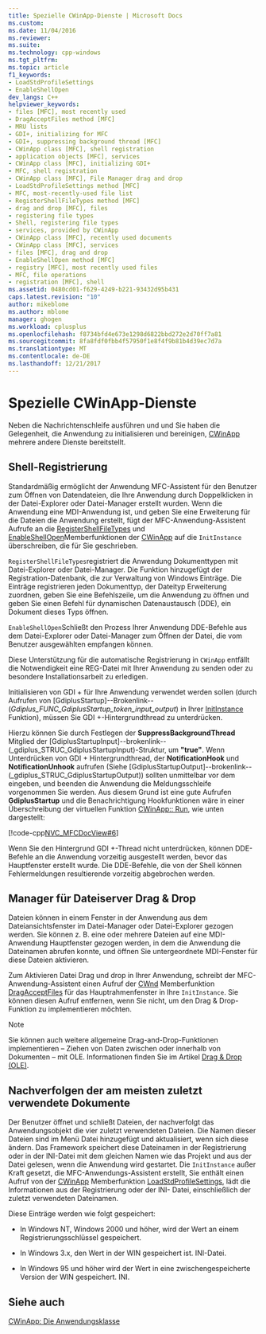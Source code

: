 ```yaml
---
title: Spezielle CWinApp-Dienste | Microsoft Docs
ms.custom: 
ms.date: 11/04/2016
ms.reviewer: 
ms.suite: 
ms.technology: cpp-windows
ms.tgt_pltfrm: 
ms.topic: article
f1_keywords:
- LoadStdProfileSettings
- EnableShellOpen
dev_langs: C++
helpviewer_keywords:
- files [MFC], most recently used
- DragAcceptFiles method [MFC]
- MRU lists
- GDI+, initializing for MFC
- GDI+, suppressing background thread [MFC]
- CWinApp class [MFC], shell registration
- application objects [MFC], services
- CWinApp class [MFC], initializing GDI+
- MFC, shell registration
- CWinApp class [MFC], File Manager drag and drop
- LoadStdProfileSettings method [MFC]
- MFC, most-recently-used file list
- RegisterShellFileTypes method [MFC]
- drag and drop [MFC], files
- registering file types
- Shell, registering file types
- services, provided by CWinApp
- CWinApp class [MFC], recently used documents
- CWinApp class [MFC], services
- files [MFC], drag and drop
- EnableShellOpen method [MFC]
- registry [MFC], most recently used files
- MFC, file operations
- registration [MFC], shell
ms.assetid: 0480cd01-f629-4249-b221-93432d95b431
caps.latest.revision: "10"
author: mikeblome
ms.author: mblome
manager: ghogen
ms.workload: cplusplus
ms.openlocfilehash: f8734bfd4e673e1298d6822bbd272e2d70ff7a81
ms.sourcegitcommit: 8fa8fdf0fbb4f57950f1e8f4f9b81b4d39ec7d7a
ms.translationtype: MT
ms.contentlocale: de-DE
ms.lasthandoff: 12/21/2017
---
```

# <a name="special-cwinapp-services"></a>Spezielle CWinApp-Dienste
Neben die Nachrichtenschleife ausführen und und Sie haben die Gelegenheit, die Anwendung zu initialisieren und bereinigen, [CWinApp](../mfc/reference/cwinapp-class.md) mehrere andere Dienste bereitstellt.  
  
##  <a name="_core_shell_registration"></a>Shell-Registrierung  
 Standardmäßig ermöglicht der Anwendung MFC-Assistent für den Benutzer zum Öffnen von Datendateien, die Ihre Anwendung durch Doppelklicken in der Datei-Explorer oder Datei-Manager erstellt wurden. Wenn die Anwendung eine MDI-Anwendung ist, und geben Sie eine Erweiterung für die Dateien die Anwendung erstellt, fügt der MFC-Anwendung-Assistent Aufrufe an die [RegisterShellFileTypes](../mfc/reference/cwinapp-class.md#registershellfiletypes) und [EnableShellOpen](../mfc/reference/cwinapp-class.md#enableshellopen)Memberfunktionen der [CWinApp](../mfc/reference/cwinapp-class.md) auf die `InitInstance` überschreiben, die für Sie geschrieben.  
  
 `RegisterShellFileTypes`registriert die Anwendung Dokumenttypen mit Datei-Explorer oder Datei-Manager. Die Funktion hinzugefügt der Registration-Datenbank, die zur Verwaltung von Windows Einträge. Die Einträge registrieren jeden Dokumenttyp, der Dateityp Erweiterung zuordnen, geben Sie eine Befehlszeile, um die Anwendung zu öffnen und geben Sie einen Befehl für dynamischen Datenaustausch (DDE), ein Dokument dieses Typs öffnen.  
  
 `EnableShellOpen`Schließt den Prozess Ihrer Anwendung DDE-Befehle aus dem Datei-Explorer oder Datei-Manager zum Öffnen der Datei, die vom Benutzer ausgewählten empfangen können.  
  
 Diese Unterstützung für die automatische Registrierung in `CWinApp` entfällt die Notwendigkeit eine REG-Datei mit Ihrer Anwendung zu senden oder zu besondere Installationsarbeit zu erledigen.  
  
 Initialisieren von GDI + für Ihre Anwendung verwendet werden sollen (durch Aufrufen von [GdiplusStartup]--Brokenlink--(_Gdiplus_FUNC_GdiplusStartup_token_input_output_) in Ihrer [InitInstance](../mfc/reference/cwinapp-class.md#initinstance) Funktion), müssen Sie GDI +-Hintergrundthread zu unterdrücken.  
  
 Hierzu können Sie durch Festlegen der **SuppressBackgroundThread** Mitglied der [GdiplusStartupInput]--brokenlink--(_gdiplus_STRUC_GdiplusStartupInput)-Struktur, um **"true"**. Wenn Unterdrücken von GDI + Hintergrundthread, der **NotificationHook** und **NotificationUnhook** aufrufen (Siehe [GdiplusStartupOutput]--brokenlink--(_gdiplus_STRUC_GdiplusStartupOutput)) sollten unmittelbar vor dem eingeben, und beenden die Anwendung die Meldungsschleife vorgenommen Sie werden. Aus diesem Grund ist eine gute Aufrufen **GdiplusStartup** und die Benachrichtigung Hookfunktionen wäre in einer Überschreibung der virtuellen Funktion [CWinApp:: Run](../mfc/reference/cwinapp-class.md#run), wie unten dargestellt:  
  
 [!code-cpp[NVC_MFCDocView#6](../mfc/codesnippet/cpp/special-cwinapp-services_1.cpp)]  
  
 Wenn Sie den Hintergrund GDI +-Thread nicht unterdrücken, können DDE-Befehle an die Anwendung vorzeitig ausgestellt werden, bevor das Hauptfenster erstellt wurde. Die DDE-Befehle, die von der Shell können Fehlermeldungen resultierende vorzeitig abgebrochen werden.  
  
##  <a name="_core_file_manager_drag_and_drop"></a>Manager für Dateiserver Drag & Drop  
 Dateien können in einem Fenster in der Anwendung aus dem Dateiansichtsfenster im Datei-Manager oder Datei-Explorer gezogen werden. Sie können z. B. eine oder mehrere Dateien auf eine MDI-Anwendung Hauptfenster gezogen werden, in dem die Anwendung die Dateinamen abrufen konnte, und öffnen Sie untergeordnete MDI-Fenster für diese Dateien aktivieren.  
  
 Zum Aktivieren Datei Drag und drop in Ihrer Anwendung, schreibt der MFC-Anwendung-Assistent einen Aufruf der [CWnd](../mfc/reference/cwnd-class.md) Memberfunktion [DragAcceptFiles](../mfc/reference/cwnd-class.md#dragacceptfiles) für das Hauptrahmenfenster in Ihre `InitInstance`. Sie können diesen Aufruf entfernen, wenn Sie nicht, um den Drag & Drop-Funktion zu implementieren möchten.  
  
> [!NOTE]
>  Sie können auch weitere allgemeine Drag-and-Drop-Funktionen implementieren – Ziehen von Daten zwischen oder innerhalb von Dokumenten – mit OLE. Informationen finden Sie im Artikel [Drag & Drop (OLE)](../mfc/drag-and-drop-ole.md).  
  
##  <a name="_core_keeping_track_of_the_most_recently_used_documents"></a>Nachverfolgen der am meisten zuletzt verwendete Dokumente  
 Der Benutzer öffnet und schließt Dateien, der nachverfolgt das Anwendungsobjekt die vier zuletzt verwendeten Dateien. Die Namen dieser Dateien sind im Menü Datei hinzugefügt und aktualisiert, wenn sich diese ändern. Das Framework speichert diese Dateinamen in der Registrierung oder in der INI-Datei mit dem gleichen Namen wie das Projekt und aus der Datei gelesen, wenn die Anwendung wird gestartet. Die `InitInstance` außer Kraft gesetzt, die MFC-Anwendungs-Assistent erstellt, Sie enthält einen Aufruf von der [CWinApp](../mfc/reference/cwinapp-class.md) Memberfunktion [LoadStdProfileSettings](../mfc/reference/cwinapp-class.md#loadstdprofilesettings), lädt die Informationen aus der Registrierung oder der INI- Datei, einschließlich der zuletzt verwendeten Dateinamen.  
  
 Diese Einträge werden wie folgt gespeichert:  
  
-   In Windows NT, Windows 2000 und höher, wird der Wert an einem Registrierungsschlüssel gespeichert.  
  
-   In Windows 3.x, den Wert in der WIN gespeichert ist. INI-Datei.  
  
-   In Windows 95 und höher wird der Wert in eine zwischengespeicherte Version der WIN gespeichert. INI.  
  
## <a name="see-also"></a>Siehe auch  
 [CWinApp: Die Anwendungsklasse](../mfc/cwinapp-the-application-class.md)